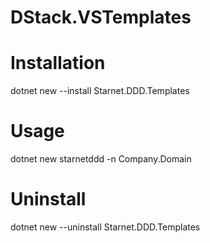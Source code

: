 # DStack.VSTemplates

# Installation
dotnet new  --install Starnet.DDD.Templates

# Usage
dotnet new starnetddd -n Company.Domain

# Uninstall
dotnet new --uninstall Starnet.DDD.Templates
